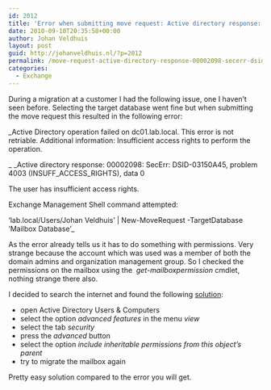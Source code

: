 ```yaml
---
id: 2012
title: 'Error when submitting move request: Active directory response: 00002098: SecErr: DSID-03150A45, problem 4003 (INSUFF_ACCESS_RIGHTS), data 0'
date: 2010-09-10T20:35:58+00:00
author: Johan Veldhuis
layout: post
guid: http://johanveldhuis.nl/?p=2012
permalink: /move-request-active-directory-response-00002098-secerr-dsid-03150a45-problem-4003-insuff_access_rights-data-0/
categories:
  - Exchange
---
```

During a migration at a customer I had the following issue, one I haven&#8217;t seen before. Selecting the target database went fine but when submitting the move request this resulted in the following error:

_Active Directory operation failed on dc01.lab.local. This error is not retriable. Additional information: Insufficient access rights to perform the operation.
  
_ _Active directory response: 00002098: SecErr: DSID-03150A45, problem 4003 (INSUFF\_ACCESS\_RIGHTS), data 0
  
The user has insufficient access rights.
  
Exchange Management Shell command attempted:
  
&#8216;lab.local/Users/Johan Veldhuis&#8217; | New-MoveRequest -TargetDatabase &#8216;Mailbox Database&#8217;_

As the error already tells us it has to do something with permissions. Very strange because the account which was used was a member of both the domain admins and organization management group. So I checked the permissions on the mailbox using the  _get-mailboxpermission_ cmdlet, nothing strange there also.

I decided to search the internet and found the following <a href="http://www.outlookforums.com/showthread.php?33292-Move-Mailbox-Error-2010" target="_blank">solution</a>:

  * open Active Directory Users & Computers
  * select the option _advanced features_ in the menu _view_
  * select the tab _security_
  * press the _advanced_ button
  * select the option _include inheritable permissions from this object&#8217;s parent_
  * try to migrate the mailbox again

Pretty easy solution compared to the error you will get.